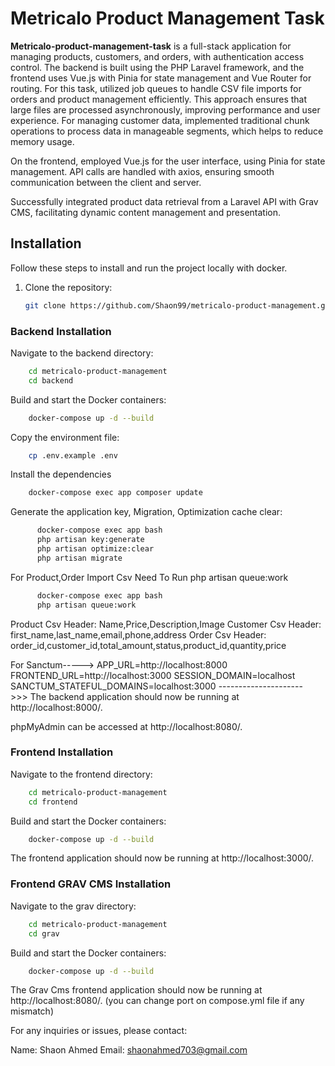 # Metricalo Product Management Task

**Metricalo-product-management-task** is a full-stack application for managing products, customers, and orders, with authentication access control. The backend is built using the PHP Laravel framework, and the frontend uses Vue.js with Pinia for state management and Vue Router for routing.
For this task, utilized job queues to handle CSV file imports for orders and product management efficiently. This approach ensures that large files are processed asynchronously, improving performance and user experience. For managing customer data, implemented traditional chunk operations to process data in manageable segments, which helps to reduce memory usage.

On the frontend, employed Vue.js for the user interface, using Pinia for state management. API calls are handled with axios, ensuring smooth communication between the client and server.

Successfully integrated product data retrieval from a Laravel API with Grav CMS, facilitating dynamic content management and presentation.

## Installation

Follow these steps to install and run the project locally with docker.

1. Clone the repository:

   ```bash
   git clone https://github.com/Shaon99/metricalo-product-management.git
   ```

### Backend Installation

Navigate to the backend directory:

```bash
    cd metricalo-product-management
    cd backend
```

Build and start the Docker containers:

```bash
    docker-compose up -d --build
```

Copy the environment file:

```bash
    cp .env.example .env
```

Install the dependencies

```bash
    docker-compose exec app composer update
```

Generate the application key, Migration, Optimization cache clear:

```bash
      docker-compose exec app bash
      php artisan key:generate
      php artisan optimize:clear
      php artisan migrate
```

For Product,Order Import Csv Need To Run php artisan queue:work

```bash
      docker-compose exec app bash
      php artisan queue:work
```

Product Csv Header: Name,Price,Description,Image
Customer Csv Header: first_name,last_name,email,phone,address
Order Csv Header: order_id,customer_id,total_amount,status,product_id,quantity,price

For Sanctum----->
APP_URL=http://localhost:8000
FRONTEND_URL=http://localhost:3000
SESSION_DOMAIN=localhost
SANCTUM_STATEFUL_DOMAINS=localhost:3000
--------------------->>>
The backend application should now be running at http://localhost:8000/.

phpMyAdmin can be accessed at http://localhost:8080/.

### Frontend Installation

Navigate to the frontend directory:

```bash
    cd metricalo-product-management
    cd frontend
```

Build and start the Docker containers:

```bash
    docker-compose up -d --build
```

The frontend application should now be running at http://localhost:3000/.


### Frontend GRAV CMS Installation

Navigate to the grav directory:

```bash
    cd metricalo-product-management
    cd grav
```

Build and start the Docker containers:

```bash
    docker-compose up -d --build
```
The Grav Cms frontend application should now be running at http://localhost:8080/. (you can change port on compose.yml file if any mismatch)


For any inquiries or issues, please contact:

Name: Shaon Ahmed
Email: shaonahmed703@gmail.com
